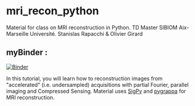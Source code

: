 # mri_recon_python
Material for class on MRI reconstruction in Python. TD Master SIBIOM Aix-Marseille Université.
Stanislas Rapacchi & Olivier Girard

## myBinder : 

[![Binder](https://mybinder.org/badge_logo.svg)](https://mybinder.org/v2/gh/srapacchi/mri_recon_python/main)

In this tutorial, you will learn how to reconstruction images from "accelerated" (i.e. undersampled) acquisitions with partial Fourier, parallel imaging and Compressed Sensing. 
Material uses [SigPy](https://github.com/mikgroup/sigpy) and [pygrappa](https://github.com/mckib2/pygrappa/tree/main/pygrappa) for MRI reconstruction.
